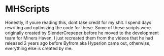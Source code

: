 # MHScripts
Honestly, if youre reading this, dont take credit for my shit. I spend days rewriting and optimizing the code for these. Some of these scripts were originally created by SlenderCrepeper before he moved to the development team for Miners Haven, I just recreated them from the videos that he had released 2 years ago before Byfrom aka Hyperion came out, otherwise, everything else is created by me. 
